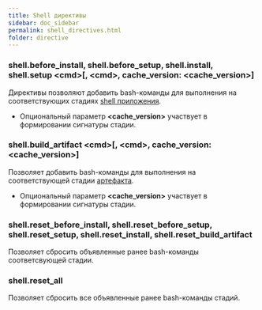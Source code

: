 ```yaml
---
title: Shell директивы
sidebar: doc_sidebar
permalink: shell_directives.html
folder: directive
---
```


### shell.before_install, shell.before_setup, shell.install, shell.setup \<cmd\>\[, \<cmd\>, cache_version: \<cache_version\>\]

Директивы позволяют добавить bash-команды для выполнения на соответствующих стадиях [shell приложения](definitions.html#shell-приложение).

* Опциональный параметр **\<cache_version\>** участвует в формировании сигнатуры стадии.

### shell.build_artifact \<cmd\>\[, \<cmd\>, cache_version: \<cache_version\>\]

Позволяет добавить bash-команды для выполнения на соответствующей стадии [артефакта](definitions.html#артефакт).

* Опциональный параметр **\<cache_version\>** участвует в формировании сигнатуры стадии.

### shell.reset_before_install, shell.reset_before_setup, shell.reset_setup, shell.reset_install, shell.reset_build_artifact

Позволяет сбросить объявленные ранее bash-команды соответсвующей стадии.

### shell.reset_all

Позволяет сбросить все объявленные ранее bash-команды стадий.
